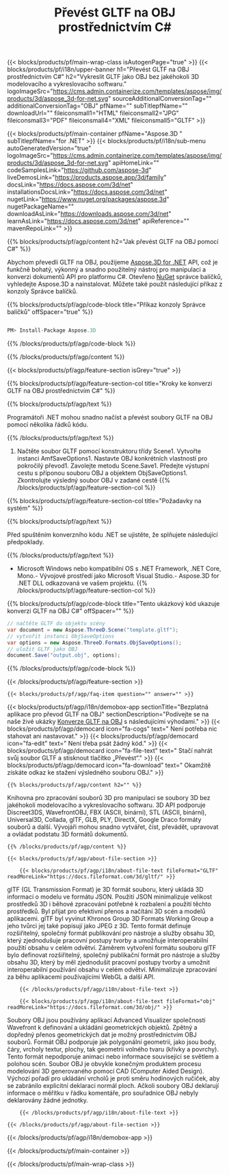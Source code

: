 ﻿---
title: Převést GLTF na OBJ prostřednictvím C# 
url: /cs/net/conversion/gltf-to-obj/ 
description: Ukázkový kód pro konverzi GLTF na OBJ C#. Použijte API ukázkový kód pro dávkový převod souborů GLTF na OBJ v rámci VB.NET, Asp.NET nebo jakékoli aplikace založené na .NET.
---
{{< blocks/products/pf/main-wrap-class isAutogenPage="true" >}}
{{< blocks/products/pf/i18n/upper-banner h1="Převést GLTF na OBJ prostřednictvím C#" h2="Vykreslit GLTF jako OBJ bez jakéhokoli 3D modelovacího a vykreslovacího softwaru." logoImageSrc="https://cms.admin.containerize.com/templates/aspose/img/products/3d/aspose_3d-for-net.svg" sourceAdditionalConversionTag="" additionalConversionTag="OBJ" pfName="" subTitlepfName="" downloadUrl="" fileiconsmall1="HTML" fileiconsmall2="JPG" fileiconsmall3="PDF" fileiconsmall4="XML" fileiconsmall5="GLTF" >}}

{{< blocks/products/pf/main-container pfName="Aspose.3D " subTitlepfName="for .NET" >}}
{{< blocks/products/pf/i18n/sub-menu autoGeneratedVersion="true" logoImageSrc="https://cms.admin.containerize.com/templates/aspose/img/products/3d/aspose_3d-for-net.svg" apiHomeLink="" codeSamplesLink="https://github.com/aspose-3d" liveDemosLink="https://products.aspose.app/3d/family" docsLink="https://docs.aspose.com/3d/net" installationsDocsLink="https://docs.aspose.com/3d/net" nugetLink="https://www.nuget.org/packages/aspose.3d" nugetPackageName="" downloadAsLink="https://downloads.aspose.com/3d/net" learnAsLink="https://docs.aspose.com/3d/net" apiReference="" mavenRepoLink="" >}}

{{% blocks/products/pf/agp/content h2="Jak převést GLTF na OBJ pomocí C#" %}}

 Abychom převedli GLTF na OBJ, použijeme
 [Aspose.3D for .NET](https://products.aspose.com/3d/net) 
 API, což je funkčně bohatý, výkonný a snadno použitelný nástroj pro manipulaci a konverzi dokumentů API pro platformu C#. Otevřeno
 [NuGet](https://www.nuget.org/packages/aspose.3d) 
 správce balíčků, vyhledejte
 Aspose.3D 
 a nainstalovat. Můžete také použít následující příkaz z konzoly Správce balíčků.

{{% blocks/products/pf/agp/code-block title="Příkaz konzoly Správce balíčků" offSpacer="true" %}}

```cs

PM> Install-Package Aspose.3D


```

{{% /blocks/products/pf/agp/code-block %}}

{{% /blocks/products/pf/agp/content %}}

{{< blocks/products/pf/agp/feature-section isGrey="true" >}}

{{% blocks/products/pf/agp/feature-section-col title="Kroky ke konverzi GLTF na OBJ prostřednictvím C#" %}}

{{% blocks/products/pf/agp/text %}}

 Programátoři .NET mohou snadno načíst a převést soubory GLTF na OBJ pomocí několika řádků kódu.

{{% /blocks/products/pf/agp/text %}}

1. Načtěte soubor GLTF pomocí konstruktoru třídy Scene1. Vytvořte instanci AmfSaveOptions1. Nastavte OBJ konkrétních vlastností pro pokročilý převod1. Zavolejte metodu Scene.Save1. Předejte výstupní cestu s příponou souboru OBJ a objektem ObjSaveOptions1. Zkontrolujte výsledný soubor OBJ v zadané cestě
{{% /blocks/products/pf/agp/feature-section-col %}}

{{% blocks/products/pf/agp/feature-section-col title="Požadavky na systém" %}}

{{% blocks/products/pf/agp/text %}}

 Před spuštěním konverzního kódu .NET se ujistěte, že splňujete následující předpoklady.

{{% /blocks/products/pf/agp/text %}}

- Microsoft Windows nebo kompatibilní OS s .NET Framework, .NET Core, Mono.- Vývojové prostředí jako Microsoft Visual Studio.- Aspose.3D for .NET DLL odkazovaná ve vašem projektu.
{{% /blocks/products/pf/agp/feature-section-col %}}

{{% blocks/products/pf/agp/code-block title="Tento ukázkový kód ukazuje konverzi GLTF na OBJ C#" offSpacer="" %}}

```cs
// načtěte GLTF do objektu scény 
var document = new Aspose.ThreeD.Scene("template.gltf");
// vytvořit instanci ObjSaveOptions 
var options = new Aspose.ThreeD.Formats.ObjSaveOptions();
// uložit GLTF jako OBJ 
document.Save("output.obj", options); 


```

{{% /blocks/products/pf/agp/code-block %}}

{{< /blocks/products/pf/agp/feature-section >}}

    {{< blocks/products/pf/agp/faq-item question="" answer="" >}}
 

<!-- aboutfile Starts -->

{{< blocks/products/pf/agp/i18n/demobox-app sectionTitle="Bezplatná aplikace pro převod GLTF na OBJ" sectionDescription="Podívejte se na naše živé ukázky [Konverze GLTF na OBJ](https://products.aspose.app/3d/conversion/gltf-to-obj) s následujícími výhodami." >}}
        {{< blocks/products/pf/agp/democard icon="fa-cogs" text=" Není potřeba nic stahovat ani nastavovat." >}}
        {{< blocks/products/pf/agp/democard icon="fa-edit" text=" Není třeba psát žádný kód." >}}
        {{< blocks/products/pf/agp/democard icon="fa-file-text" text=" Stačí nahrát svůj soubor GLTF a stisknout tlačítko „Převést“." >}}
        {{< blocks/products/pf/agp/democard icon="fa-download" text=" Okamžitě získáte odkaz ke stažení výsledného souboru OBJ." >}}

    {{% blocks/products/pf/agp/content h2="" %}}

 Knihovna pro zpracování souborů 3D pro manipulaci se soubory 3D bez jakéhokoli modelovacího a vykreslovacího softwaru. 3D API podporuje Discreet3DS, WavefrontOBJ, FBX (ASCII, binární), STL (ASCII, binární), Universal3D, Collada, glTF, GLB, PLY, DirectX, Google Draco formáty souborů a další. Vývojáři mohou snadno vytvářet, číst, převádět, upravovat a ovládat podstatu 3D formátů dokumentů.



    {{% /blocks/products/pf/agp/content %}}

    {{< blocks/products/pf/agp/about-file-section >}}

        {{< blocks/products/pf/agp/i18n/about-file-text fileFormat="GLTF" readMoreLink="https://docs.fileformat.com/3d/gltf/" >}}
glTF (GL Transmission Format) je 3D formát souboru, který ukládá 3D informací o modelu ve formátu JSON. Použití JSON minimalizuje velikost prostředků 3D i běhové zpracování potřebné k rozbalení a použití těchto prostředků. Byl přijat pro efektivní přenos a načítání 3D scén a modelů aplikacemi. glTF byl vyvinut Khronos Group 3D Formats Working Group a jeho tvůrci jej také popisují jako JPEG z 3D. Tento formát definuje rozšiřitelný, společný formát publikování pro nástroje a služby obsahu 3D, který zjednodušuje pracovní postupy tvorby a umožňuje interoperabilní použití obsahu v celém odvětví. Záměrem vytvoření formátu souboru glTF bylo definovat rozšiřitelný, společný publikační formát pro nástroje a služby obsahu 3D, který by měl zjednodušit pracovní postupy tvorby a umožnit interoperabilní používání obsahu v celém odvětví. Minimalizuje zpracování za běhu aplikacemi používajícími WebGL a další API.

        {{< /blocks/products/pf/agp/i18n/about-file-text >}}

        {{< blocks/products/pf/agp/i18n/about-file-text fileFormat="obj" readMoreLink="https://docs.fileformat.com/3d/obj/" >}}
Soubory OBJ jsou používány aplikací Advanced Visualizer společnosti Wavefront k definování a ukládání geometrických objektů. Zpětný a dopředný přenos geometrických dat je možný prostřednictvím OBJ souborů. Formát OBJ podporuje jak polygonální geometrii, jako jsou body, čáry, vrcholy textur, plochy, tak geometrii volného tvaru (křivky a povrchy). Tento formát nepodporuje animaci nebo informace související se světlem a polohou scén. Soubor OBJ je obvykle konečným produktem procesu modelování 3D generovaného pomocí CAD (Computer Aided Design). Výchozí pořadí pro ukládání vrcholů je proti směru hodinových ručiček, aby se zabránilo explicitní deklaraci normál ploch. Ačkoli soubory OBJ deklarují informace o měřítku v řádku komentáře, pro souřadnice OBJ nebyly deklarovány žádné jednotky.

        {{< /blocks/products/pf/agp/i18n/about-file-text >}}

    {{< /blocks/products/pf/agp/about-file-section >}}

{{< /blocks/products/pf/agp/i18n/demobox-app >}}

<!-- aboutfile Ends -->



{{< /blocks/products/pf/main-container >}}
    
{{< /blocks/products/pf/main-wrap-class >}}